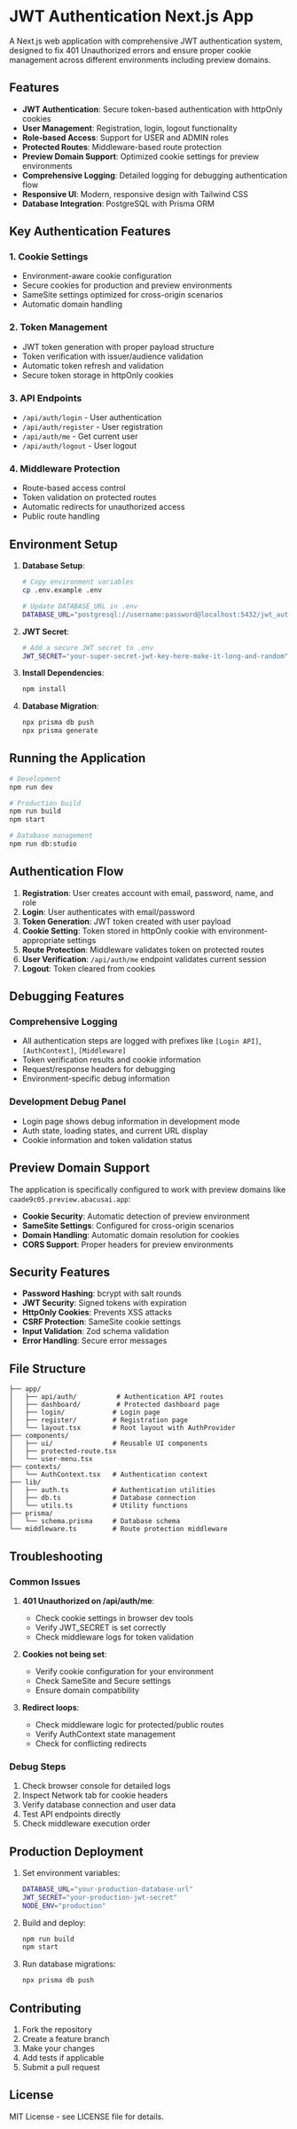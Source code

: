 # JWT Authentication Next.js App

A Next.js web application with comprehensive JWT authentication system, designed to fix 401 Unauthorized errors and ensure proper cookie management across different environments including preview domains.

## Features

- **JWT Authentication**: Secure token-based authentication with httpOnly cookies
- **User Management**: Registration, login, logout functionality
- **Role-based Access**: Support for USER and ADMIN roles
- **Protected Routes**: Middleware-based route protection
- **Preview Domain Support**: Optimized cookie settings for preview environments
- **Comprehensive Logging**: Detailed logging for debugging authentication flow
- **Responsive UI**: Modern, responsive design with Tailwind CSS
- **Database Integration**: PostgreSQL with Prisma ORM

## Key Authentication Features

### 1. Cookie Settings
- Environment-aware cookie configuration
- Secure cookies for production and preview environments
- SameSite settings optimized for cross-origin scenarios
- Automatic domain handling

### 2. Token Management
- JWT token generation with proper payload structure
- Token verification with issuer/audience validation
- Automatic token refresh and validation
- Secure token storage in httpOnly cookies

### 3. API Endpoints
- `/api/auth/login` - User authentication
- `/api/auth/register` - User registration
- `/api/auth/me` - Get current user
- `/api/auth/logout` - User logout

### 4. Middleware Protection
- Route-based access control
- Token validation on protected routes
- Automatic redirects for unauthorized access
- Public route handling

## Environment Setup

1. **Database Setup**:
   ```bash
   # Copy environment variables
   cp .env.example .env
   
   # Update DATABASE_URL in .env
   DATABASE_URL="postgresql://username:password@localhost:5432/jwt_auth_db"
   ```

2. **JWT Secret**:
   ```bash
   # Add a secure JWT secret to .env
   JWT_SECRET="your-super-secret-jwt-key-here-make-it-long-and-random"
   ```

3. **Install Dependencies**:
   ```bash
   npm install
   ```

4. **Database Migration**:
   ```bash
   npx prisma db push
   npx prisma generate
   ```

## Running the Application

```bash
# Development
npm run dev

# Production build
npm run build
npm start

# Database management
npm run db:studio
```

## Authentication Flow

1. **Registration**: User creates account with email, password, name, and role
2. **Login**: User authenticates with email/password
3. **Token Generation**: JWT token created with user payload
4. **Cookie Setting**: Token stored in httpOnly cookie with environment-appropriate settings
5. **Route Protection**: Middleware validates token on protected routes
6. **User Verification**: `/api/auth/me` endpoint validates current session
7. **Logout**: Token cleared from cookies

## Debugging Features

### Comprehensive Logging
- All authentication steps are logged with prefixes like `[Login API]`, `[AuthContext]`, `[Middleware]`
- Token verification results and cookie information
- Request/response headers for debugging
- Environment-specific debug information

### Development Debug Panel
- Login page shows debug information in development mode
- Auth state, loading states, and current URL display
- Cookie information and token validation status

## Preview Domain Support

The application is specifically configured to work with preview domains like `caade9c05.preview.abacusai.app`:

- **Cookie Security**: Automatic detection of preview environment
- **SameSite Settings**: Configured for cross-origin scenarios
- **Domain Handling**: Automatic domain resolution for cookies
- **CORS Support**: Proper headers for preview environments

## Security Features

- **Password Hashing**: bcrypt with salt rounds
- **JWT Security**: Signed tokens with expiration
- **HttpOnly Cookies**: Prevents XSS attacks
- **CSRF Protection**: SameSite cookie settings
- **Input Validation**: Zod schema validation
- **Error Handling**: Secure error messages

## File Structure

```
├── app/
│   ├── api/auth/          # Authentication API routes
│   ├── dashboard/         # Protected dashboard page
│   ├── login/            # Login page
│   ├── register/         # Registration page
│   └── layout.tsx        # Root layout with AuthProvider
├── components/
│   ├── ui/               # Reusable UI components
│   ├── protected-route.tsx
│   └── user-menu.tsx
├── contexts/
│   └── AuthContext.tsx   # Authentication context
├── lib/
│   ├── auth.ts           # Authentication utilities
│   ├── db.ts             # Database connection
│   └── utils.ts          # Utility functions
├── prisma/
│   └── schema.prisma     # Database schema
└── middleware.ts         # Route protection middleware
```

## Troubleshooting

### Common Issues

1. **401 Unauthorized on /api/auth/me**:
   - Check cookie settings in browser dev tools
   - Verify JWT_SECRET is set correctly
   - Check middleware logs for token validation

2. **Cookies not being set**:
   - Verify cookie configuration for your environment
   - Check SameSite and Secure settings
   - Ensure domain compatibility

3. **Redirect loops**:
   - Check middleware logic for protected/public routes
   - Verify AuthContext state management
   - Check for conflicting redirects

### Debug Steps

1. Check browser console for detailed logs
2. Inspect Network tab for cookie headers
3. Verify database connection and user data
4. Test API endpoints directly
5. Check middleware execution order

## Production Deployment

1. Set environment variables:
   ```bash
   DATABASE_URL="your-production-database-url"
   JWT_SECRET="your-production-jwt-secret"
   NODE_ENV="production"
   ```

2. Build and deploy:
   ```bash
   npm run build
   npm start
   ```

3. Run database migrations:
   ```bash
   npx prisma db push
   ```

## Contributing

1. Fork the repository
2. Create a feature branch
3. Make your changes
4. Add tests if applicable
5. Submit a pull request

## License

MIT License - see LICENSE file for details.